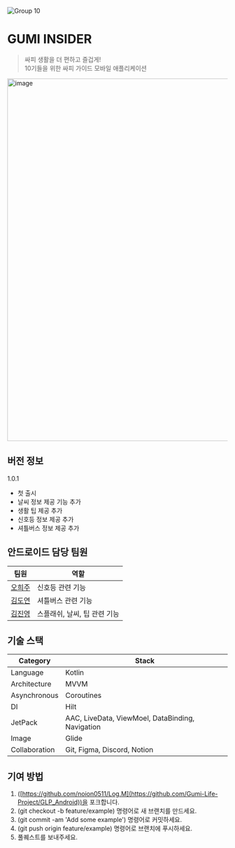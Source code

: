 ![Group 10](https://github.com/Gumi-Life-Project/GLP_Android/assets/123930169/f6978d30-dd33-4e0e-8d2e-8c7b8feb85e0)

#  GUMI INSIDER

> 싸피 생활을 더 편하고 즐겁게! <br>
> 10기들을 위한 싸피 가이드 모바일 애플리케이션
> 

<img width="827" alt="image" src="https://github.com/Gumi-Life-Project/GLP_Android/assets/52189097/409faef9-1a84-46dd-a92d-890f46928913">

## 버전 정보
1.0.1
- 첫 출시
- 날씨 정보 제공 기능 추가
- 생활 팁 제공 추가
- 신호등 정보 제공 추가
- 셔틀버스 정보 제공 추가

## 안드로이드 담당 팀원
| 팀원 | 역할 |
|-----|-----
|[오희주](https://github.com/noion0511)| 신호등 관련 기능
|[김도연](https://github.com/DodoKim0425)| 셔틀버스 관련 기능
|[김진영](https://github.com/jinyoungMango)| 스플래쉬, 날씨, 팁 관련 기능

## 기술 스택
| Category | Stack |
| ------------ | ------------- |
| Language | Kotlin  |
| Architecture | MVVM  |
| Asynchronous | Coroutines  |
| DI | Hilt  |
| JetPack | AAC, LiveData, ViewMoel, DataBinding, Navigation  |
| Image | Glide  |
| Collaboration | Git, Figma, Discord, Notion|

## 기여 방법
1. ([https://github.com/noion0511/Log.M](https://github.com/Gumi-Life-Project/GLP_Android))을 포크합니다.
2. (git checkout -b feature/example) 명령어로 새 브랜치를 만드세요.
3. (git commit -am 'Add some example') 명령어로 커밋하세요.
4. (git push origin feature/example) 명령어로 브랜치에 푸시하세요.
5. 풀퀘스트를 보내주세요.
